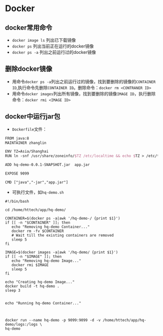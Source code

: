 # Docker

## docker常用命令

* `docker image ls` 列出已下载镜像
* `docker ps` 列出当前正在运行的docker镜像
* `docker ps -a` 列出之前运行过的docker镜像



## 删除docker镜像

* 用命令`docker ps -a`列出之前运行过的镜像，找到要删除的镜像的`CONTAINER ID`,执行命令先删除`CONTAINER ID`。删除命令：`docker rm <CONTRANER ID>`
* 用命令`docker images`列出所有镜像，找到要删除的镜像`IMAGE ID`，执行删除命令：`docker rmi <IMAGE ID>`



## docker中运行jar包

* `Dockerfile`文件：

```tex
FROM java:8
MAINTAINER zhanglin

ENV TZ=Asia/Shanghai
RUN ln -snf /usr/share/zoneinfo/$TZ /etc/localtime && echo $TZ > /etc/timezone

ADD hq-demo-0.0.1-SNAPSHOT.jar  app.jar

EXPOSE 9099

CMD ["java","-jar","app.jar"]
```

* 可执行文件，如`hq-demo.sh`

```shell
#!/bin/bash

cd /home/httech/app/hq-demo/

CONTAINER=$(docker ps -a|awk '/hq-demo-/ {print $1}')
if [[ -n "$CONTAINER" ]]; then
   echo "Removing hq-demo Container..."
   docker rm -fv $CONTAINER
   # Wait till the existing containers are removed
   sleep 5
fi

IMAGE=$(docker images -a|awk '/hq-demo/ {print $1}')
if [[ -n "$IMAGE" ]]; then
   echo "Removing hq-demo Image..."
   docker rmi $IMAGE
   sleep 5
fi

echo "Creating hq-demo Image..."
docker build -t hq-demo .
sleep 3


echo "Running hq-demo Container..."



docker run --name hq-demo -p 9099:9099 -d -v /home/httech/app/hq-demo/logs:/logs \
hq-demo
```

